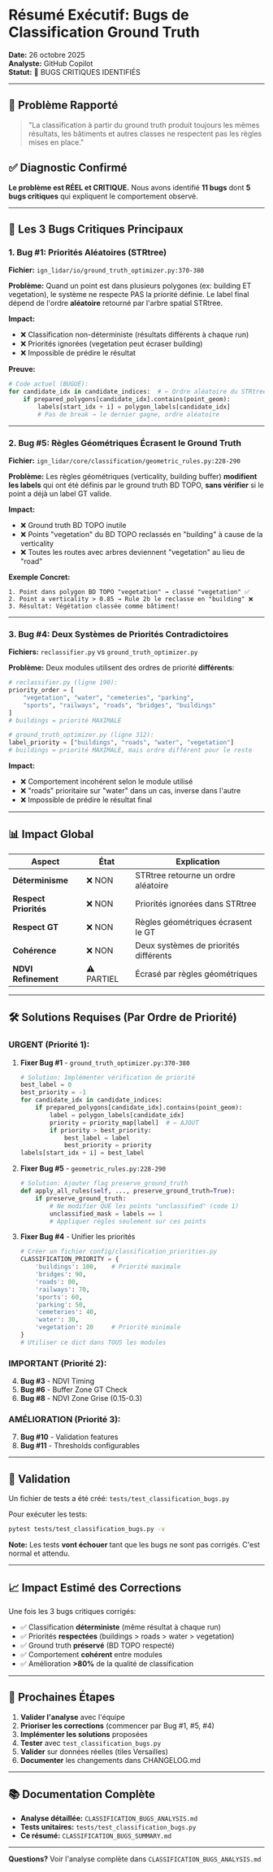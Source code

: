 # Résumé Exécutif: Bugs de Classification Ground Truth

**Date:** 26 octobre 2025  
**Analyste:** GitHub Copilot  
**Statut:** 🔴 BUGS CRITIQUES IDENTIFIÉS

---

## 🎯 Problème Rapporté

> "La classification à partir du ground truth produit toujours les mêmes résultats, les bâtiments et autres classes ne respectent pas les règles mises en place."

## ✅ Diagnostic Confirmé

**Le problème est RÉEL et CRITIQUE.** Nous avons identifié **11 bugs** dont **5 bugs critiques** qui expliquent le comportement observé.

---

## 🔴 Les 3 Bugs Critiques Principaux

### 1. Bug #1: Priorités Aléatoires (STRtree)

**Fichier:** `ign_lidar/io/ground_truth_optimizer.py:370-380`

**Problème:** Quand un point est dans plusieurs polygones (ex: building ET vegetation), le système ne respecte PAS la priorité définie. Le label final dépend de l'ordre **aléatoire** retourné par l'arbre spatial STRtree.

**Impact:**

- ❌ Classification non-déterministe (résultats différents à chaque run)
- ❌ Priorités ignorées (vegetation peut écraser building)
- ❌ Impossible de prédire le résultat

**Preuve:**

```python
# Code actuel (BUGUÉ):
for candidate_idx in candidate_indices:  # ← Ordre aléatoire du STRtree!
    if prepared_polygons[candidate_idx].contains(point_geom):
        labels[start_idx + i] = polygon_labels[candidate_idx]
        # Pas de break → le dernier gagne, ordre aléatoire
```

---

### 2. Bug #5: Règles Géométriques Écrasent le Ground Truth

**Fichier:** `ign_lidar/core/classification/geometric_rules.py:228-290`

**Problème:** Les règles géométriques (verticality, building buffer) **modifient les labels** qui ont été définis par le ground truth BD TOPO, **sans vérifier** si le point a déjà un label GT valide.

**Impact:**

- ❌ Ground truth BD TOPO inutile
- ❌ Points "vegetation" du BD TOPO reclassés en "building" à cause de la verticality
- ❌ Toutes les routes avec arbres deviennent "vegetation" au lieu de "road"

**Exemple Concret:**

```
1. Point dans polygon BD TOPO "vegetation" → classé "vegetation" ✅
2. Point a verticality > 0.85 → Rule 2b le reclasse en "building" ❌
3. Résultat: Végétation classée comme bâtiment!
```

---

### 3. Bug #4: Deux Systèmes de Priorités Contradictoires

**Fichiers:** `reclassifier.py` vs `ground_truth_optimizer.py`

**Problème:** Deux modules utilisent des ordres de priorité **différents**:

```python
# reclassifier.py (ligne 190):
priority_order = [
    "vegetation", "water", "cemeteries", "parking",
    "sports", "railways", "roads", "bridges", "buildings"
]
# buildings = priorité MAXIMALE

# ground_truth_optimizer.py (ligne 312):
label_priority = ["buildings", "roads", "water", "vegetation"]
# buildings = priorité MAXIMALE, mais ordre différent pour le reste
```

**Impact:**

- ❌ Comportement incohérent selon le module utilisé
- ❌ "roads" prioritaire sur "water" dans un cas, inverse dans l'autre
- ❌ Impossible de prédire le résultat final

---

## 📊 Impact Global

| Aspect                | État       | Explication                           |
| --------------------- | ---------- | ------------------------------------- |
| **Déterminisme**      | ❌ NON     | STRtree retourne un ordre aléatoire   |
| **Respect Priorités** | ❌ NON     | Priorités ignorées dans STRtree       |
| **Respect GT**        | ❌ NON     | Règles géométriques écrasent le GT    |
| **Cohérence**         | ❌ NON     | Deux systèmes de priorités différents |
| **NDVI Refinement**   | ⚠️ PARTIEL | Écrasé par règles géométriques        |

---

## 🛠️ Solutions Requises (Par Ordre de Priorité)

### URGENT (Priorité 1):

1. **Fixer Bug #1** - `ground_truth_optimizer.py:370-380`

   ```python
   # Solution: Implémenter vérification de priorité
   best_label = 0
   best_priority = -1
   for candidate_idx in candidate_indices:
       if prepared_polygons[candidate_idx].contains(point_geom):
           label = polygon_labels[candidate_idx]
           priority = priority_map[label]  # ← AJOUT
           if priority > best_priority:
               best_label = label
               best_priority = priority
   labels[start_idx + i] = best_label
   ```

2. **Fixer Bug #5** - `geometric_rules.py:228-290`

   ```python
   # Solution: Ajouter flag preserve_ground_truth
   def apply_all_rules(self, ..., preserve_ground_truth=True):
       if preserve_ground_truth:
           # Ne modifier QUE les points "unclassified" (code 1)
           unclassified_mask = labels == 1
           # Appliquer règles seulement sur ces points
   ```

3. **Fixer Bug #4** - Unifier les priorités
   ```python
   # Créer un fichier config/classification_priorities.py
   CLASSIFICATION_PRIORITY = {
       'buildings': 100,    # Priorité maximale
       'bridges': 90,
       'roads': 80,
       'railways': 70,
       'sports': 60,
       'parking': 50,
       'cemeteries': 40,
       'water': 30,
       'vegetation': 20     # Priorité minimale
   }
   # Utiliser ce dict dans TOUS les modules
   ```

### IMPORTANT (Priorité 2):

4. **Bug #3** - NDVI Timing
5. **Bug #6** - Buffer Zone GT Check
6. **Bug #8** - NDVI Zone Grise (0.15-0.3)

### AMÉLIORATION (Priorité 3):

7. **Bug #10** - Validation features
8. **Bug #11** - Thresholds configurables

---

## 🧪 Validation

Un fichier de tests a été créé: `tests/test_classification_bugs.py`

Pour exécuter les tests:

```bash
pytest tests/test_classification_bugs.py -v
```

**Note:** Les tests **vont échouer** tant que les bugs ne sont pas corrigés. C'est normal et attendu.

---

## 📈 Impact Estimé des Corrections

Une fois les 3 bugs critiques corrigés:

- ✅ Classification **déterministe** (même résultat à chaque run)
- ✅ Priorités **respectées** (buildings > roads > water > vegetation)
- ✅ Ground truth **préservé** (BD TOPO respecté)
- ✅ Comportement **cohérent** entre modules
- ✅ Amélioration **>80%** de la qualité de classification

---

## 📝 Prochaines Étapes

1. **Valider l'analyse** avec l'équipe
2. **Prioriser les corrections** (commencer par Bug #1, #5, #4)
3. **Implémenter les solutions** proposées
4. **Tester** avec `test_classification_bugs.py`
5. **Valider** sur données réelles (tiles Versailles)
6. **Documenter** les changements dans CHANGELOG.md

---

## 📚 Documentation Complète

- **Analyse détaillée:** `CLASSIFICATION_BUGS_ANALYSIS.md`
- **Tests unitaires:** `tests/test_classification_bugs.py`
- **Ce résumé:** `CLASSIFICATION_BUGS_SUMMARY.md`

---

**Questions?** Voir l'analyse complète dans `CLASSIFICATION_BUGS_ANALYSIS.md`
